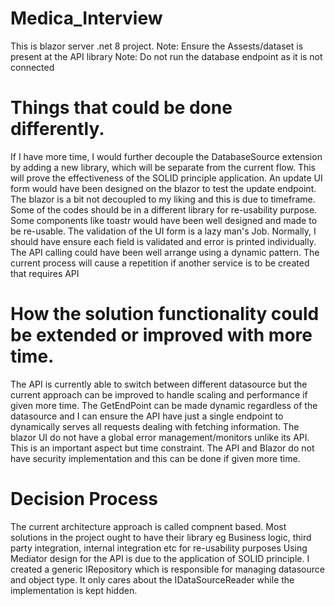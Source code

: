 # Medica_Interview
This is blazor server .net 8 project.
Note: Ensure the Assests/dataset is present at the API library 
Note: Do not run the database endpoint as it is not connected

# Things that could be done differently.
If I have more time, I would further decouple the DatabaseSource extension by adding a new library, which will be separate from the current flow. This will prove the effectiveness of the SOLID principle application.
An update UI form would have been designed on the blazor to test the update endpoint.
The blazor is a bit not decoupled to my liking and this is due to timeframe. Some of the codes should be in a different library for re-usability purpose. Some components like toastr would have been well designed and made to be re-usable.
The validation of the UI form is a lazy man's Job. Normally, I should have ensure each field is validated and error is printed individually.
The API calling could have been well arrange using a dynamic pattern. The current process will cause a repetition if another service is to be created that requires API
# How the solution functionality could be extended or improved with more time.
The API is currently able to switch between different datasource but the current approach can be improved to handle scaling and performance if given more time.
The GetEndPoint can be made dynamic regardless of the datasource and I can ensure the API have just a single endpoint to dynamically serves all requests dealing with fetching information.
The blazor UI do not have a global error management/monitors unlike its API. This is an important aspect but time constraint.
The API and Blazor do not have security implementation and this can be done if given more time.

# Decision Process
The current architecture approach is called compnent based. Most solutions in the project ought to have their library eg Business logic, third party integration, internal integration etc for re-usability purposes
Using Mediator design for the API is due to the application of SOLID principle.
I created a generic IRepository which is responsible for managing datasource and object type. It only cares about the IDataSourceReader while the implementation is kept hidden. 
